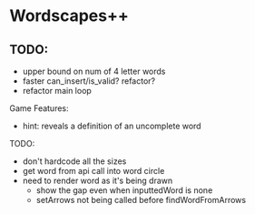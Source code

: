 # Wordscapes++
## TODO:
- upper bound on num of 4 letter words
- faster can_insert/is_valid? refactor?
- refactor main loop


Game Features:
- hint: reveals a definition of an uncomplete word

TODO:
- don't hardcode all the sizes
- get word from api call into word circle
- need to render word as it's being drawn
  - show the gap even when inputtedWord is none
  - setArrows not being called before findWordFromArrows